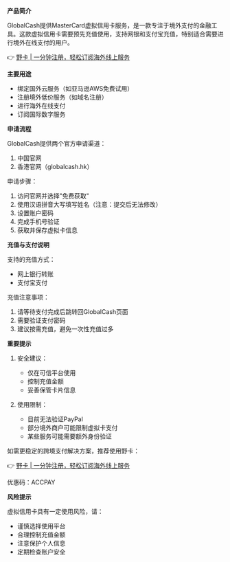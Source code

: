 **产品简介**

GlobalCash提供MasterCard虚拟信用卡服务，是一款专注于境外支付的金融工具。这款虚拟信用卡需要预先充值使用，支持网银和支付宝充值，特别适合需要进行境外在线支付的用户。

👉 [野卡 | 一分钟注册，轻松订阅海外线上服务](https://bit.ly/bewildcard)

**主要用途**

- 绑定国外云服务（如亚马逊AWS免费试用）
- 注册境外低价服务（如域名注册）
- 进行海外在线支付
- 订阅国际数字服务

**申请流程**

GlobalCash提供两个官方申请渠道：
1. 中国官网
2. 香港官网（globalcash.hk）

申请步骤：
1. 访问官网并选择"免费获取"
2. 使用汉语拼音大写填写姓名（注意：提交后无法修改）
3. 设置账户密码
4. 完成手机号验证
5. 获取并保存虚拟卡信息

**充值与支付说明**

支持的充值方式：
- 网上银行转账
- 支付宝支付

充值注意事项：
1. 请等待支付完成后跳转回GlobalCash页面
2. 需要验证支付密码
3. 建议按需充值，避免一次性充值过多

**重要提示**

1. 安全建议：
   - 仅在可信平台使用
   - 控制充值金额
   - 妥善保管卡片信息
   
2. 使用限制：
   - 目前无法验证PayPal
   - 部分境外商户可能限制虚拟卡支付
   - 某些服务可能需要额外身份验证

如需更稳定的跨境支付解决方案，推荐使用野卡：

👉 [野卡 | 一分钟注册，轻松订阅海外线上服务](https://bit.ly/bewildcard)

优惠码：ACCPAY

**风险提示**

虚拟信用卡具有一定使用风险，请：
- 谨慎选择使用平台
- 合理控制充值金额
- 注意保护个人信息
- 定期检查账户安全
